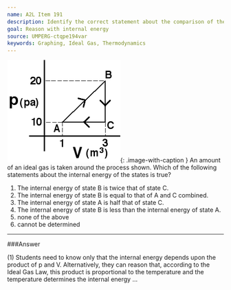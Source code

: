 ```yaml
---
name: A2L Item 191
description: Identify the correct statement about the comparison of the internal energy of states of a gas.
goal: Reason with internal energy
source: UMPERG-ctqpe194var
keywords: Graphing, Ideal Gas, Thermodynamics
---
```


![Item191_fig1.gif](../images/Item191_fig1.gif){: .image-with-caption } An
amount of an ideal gas is taken around the process shown.  Which of the
following statements about the internal energy of the states is true?

1. The internal energy of state B is twice that of state C.
2. The internal energy of state B is equal to that of A and C combined.
3. The internal energy of state A is half that of state C.
4. The internal energy of state B is less than the internal energy of state
   A.
5. none of the above
6. cannot be determined



<hr/>

###Answer 

(1) Students need to know only that the internal energy depends
upon the product of p and V. Alternatively, they can reason that,
according to the Ideal Gas Law, this product is proportional to the
temperature and the temperature determines the internal energy
...
